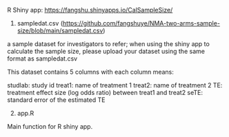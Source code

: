 R Shiny app: https://fangshu.shinyapps.io/CalSampleSize/

1. sampledat.csv (https://github.com/fangshuye/NMA-two-arms-sample-size/blob/main/sampledat.csv)

a sample dataset for investigators to refer; when using the shiny app to calculate the sample size, please upload your dataset using the same format as sampledat.csv

This dataset contains 5 columns with each column means:

studlab: study id
treat1: name of treatment 1
treat2: name of treatment 2
TE: treatment effect size (log odds ratio) between treat1 and treat2
seTE: standard error of the estimated TE


2. app.R

Main function for R shiny app.

